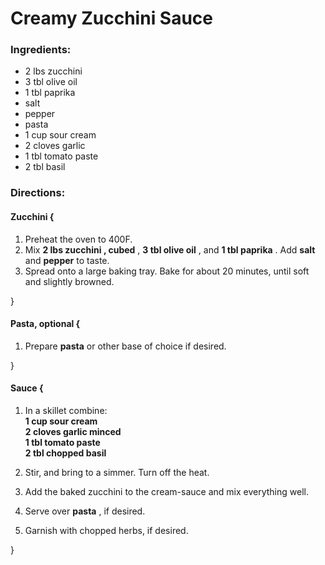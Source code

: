 # Creamy Zucchini Sauce 

### Ingredients: 
* 2 lbs zucchini
* 3 tbl olive oil
* 1 tbl paprika
*  salt
*  pepper
*  pasta
* 1 cup sour cream
* 2 cloves garlic
* 1 tbl tomato paste
* 2 tbl basil

### Directions: 

#### Zucchini {
1. Preheat the oven to 400F. 
2. Mix **2 lbs zucchini , cubed** , **3 tbl olive oil** , and **1 tbl paprika** . Add **salt** and **pepper** to taste. 
3. Spread onto a large baking tray. Bake for about 20 minutes, until soft and slightly browned. 

}


#### Pasta, optional {
1. Prepare **pasta** or other base of choice if desired. 

}


#### Sauce {
1. In a skillet combine:  
**1 cup sour cream**   
**2 cloves garlic minced**   
**1 tbl tomato paste**   
**2 tbl chopped basil**   


2. Stir, and bring to a simmer. Turn off the heat. 
3. Add the baked zucchini to the cream-sauce and mix everything well. 
4. Serve over **pasta** , if desired. 
5. Garnish with chopped herbs, if desired. 

}

